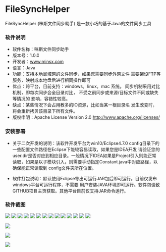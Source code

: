 # FileSyncHelper
FileSyncHelper (咪斯文件同步助手) 是一款小巧的基于Java的文件同步工具

### 软件说明
- 软件名称：咪斯文件同步助手
- 版本号：1.0.0
- 开发者：www.minsx.com
- 语言：Java
- 功能：支持本地局域网的文件同步，如果您需要同步外网文件
          需要架设FTP等服务，映射成本地盘后进行相同操作即可
- 优点：跨平台，目前支持：windows，linux，mac 系统。
		  同步机制采用对比机制，即每次同步会全目录对比，
		  不受之前同步或来源/目标文件不同或缺失等情况的
		  影响，容错性较高。
- 缺点：某些情况下会占用教多的IO资源，比如当某一根目录名
		  发生改变时，将会重新拷贝该目录下所有文件。
- 版权申明：Apache License Version 2.0 
				http://www.apache.org/licenses/
        
### 安装部署
- 关于二次开发的说明：该软件开发平台为win10/Eclipse4.7.0
					config目录下的一些配置文件路径在Eclipse下能较容易读取，如果您是IDEA开发
					请验证您的user.dir是否对应到相应目录。一般情况下IDEA如果是Project引入则能正常
					读取，如果是以子模块引入，则需要手动指定Constant.java中对应路径，以确保能正常读取到
					config文件夹所在位置。
					
- 软件打包说明：默认使用Eclipse导出可运行JAR包后即可运行。目前仅发布windows平台可运行程序，不需要
					用户安装JAVA环境即可运行。软件包请致GITHUB项目主页获取。其他平台目前仅支持JAR命令运行。
					
### 软件截图

![](https://raw.githubusercontent.com/goodsave/FileSyncHelper/master/screenshot/0.png "")
![](https://raw.githubusercontent.com/goodsave/FileSyncHelper/master/screenshot/1.png "")
![](https://raw.githubusercontent.com/goodsave/FileSyncHelper/master/screenshot/2.png "")
![](https://raw.githubusercontent.com/goodsave/FileSyncHelper/master/screenshot/3.png "")
![](https://raw.githubusercontent.com/goodsave/FileSyncHelper/master/screenshot/4.png "")
![](https://raw.githubusercontent.com/goodsave/FileSyncHelper/master/screenshot/5.png "")
![](https://raw.githubusercontent.com/goodsave/FileSyncHelper/master/screenshot/6.png "")
![](https://raw.githubusercontent.com/goodsave/FileSyncHelper/master/screenshot/7.png "")
![](https://raw.githubusercontent.com/goodsave/FileSyncHelper/master/screenshot/8.png "")
![](https://raw.githubusercontent.com/goodsave/FileSyncHelper/master/screenshot/9.png "")
![](https://raw.githubusercontent.com/goodsave/FileSyncHelper/master/screenshot/10.png "")
![](https://raw.githubusercontent.com/goodsave/FileSyncHelper/master/screenshot/11.png "")
![](https://raw.githubusercontent.com/goodsave/FileSyncHelper/master/screenshot/12.png "")
![](https://raw.githubusercontent.com/goodsave/FileSyncHelper/master/screenshot/13.png "")

![](https://raw.githubusercontent.com/goodsave/FileSyncHelper/master/screenshot/14.png "")

![](https://raw.githubusercontent.com/goodsave/FileSyncHelper/master/screenshot/15.png "")

![](https://raw.githubusercontent.com/goodsave/FileSyncHelper/master/screenshot/16.png "")
